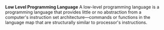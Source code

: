 **Low Level Programming Language**
A low-level programming language is a programming language that provides little or no abstraction from a computer's instruction set architecture—commands or functions in the language map that are structurally similar to processor's instructions.
